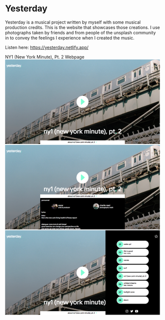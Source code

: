 # Yesterday 

Yesterday is a musical project written by myself with some musical production credits. This is the website that showcases those creations. I use photographs taken by friends and from people of the unsplash community in to convey the feelings I experience when I created the music.  

Listen here: https://yesterday.netlify.app/

NY1 (New York Minute), Pt. 2 Webpage
![On Page Load](./images/ny1.png)  
![Open Shelf](./images/shelf.png)  
![Open Panel](./images/panel.png)
